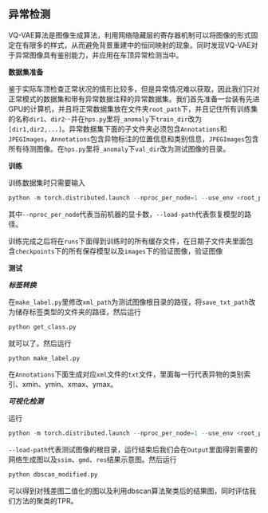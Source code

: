 ## 异常检测

VQ-VAE算法是图像生成算法，利用网络隐藏层的寄存器机制可以将图像的形式固定在有限多的样式，从而避免背景重建中的恒同映射的现象。同时发现VQ-VAE对于异常图像具有鉴别能力，并应用在车顶异常检测当中。

**数据集准备**

鉴于实际车顶检查正常状况的情形比较多，但是异常情况难以获取，因此我们只对正常模式的数据集和带有异常数据注释的异常数据集。我们首先准备一台装有先进GPU的计算机，并且将正常数据集放在文件夹`root_path`下，并且记住所有训练集的名称`dir1`、`dir2`···并在`hps.py`里将`_anomaly`下`train_dir`改为`[dir1,dir2,...]`。异常数据集下面的子文件夹必须包含`Annotations`和`JPEGImages`，`Annotations`包含异物标注的位置信息和类别信息，`JPEGImages`包含所有待测图像。在`hps.py`里将`_anomaly`下`val_dir`改为测试图像的目录。

**训练**

训练数据集时只需要输入

```python
python -m torch.distributed.launch --nproc_per_node=1 --use_env <root_path> train.py  --root_path <root_path>
```

其中`--nproc_per_node`代表当前机器的显卡数，`--load-path`代表恢复模型的路径。

训练完成之后将在`runs`下面得到训练时的所有缓存文件，在日期子文件夹里面包含`checkpoints`下的所有保存模型以及`images`下的验证图像，验证图像

**测试**

***标签转换***

在`make_label.py`里修改`xml_path`为测试图像根目录的路径，将`save_txt_path`改为储存标签类型的文件夹的路径，然后运行

```python
python get_class.py
```

就可以了。然后运行

```python
python make_label.py
```

在`Annotations`下面生成对应`xml`文件的`txt`文件，里面每一行代表异物的类别索引、xmin、ymin、xmax、ymax。

***可视化检测***

运行

```python
python -m torch.distributed.launch --nproc_per_node=1 --use_env <root_path> test_marked_imgs.py --root_path <root_path> --load-path <load-path>
```

`--load-path`代表测试图像的根目录，运行结束后我们会在`Output`里面得到需要的网络生成图以及`ssim`、`gmd`、`res`结果示意图。然后运行

```python
python dbscan_modified.py
```

可以得到对残差图二值化的图以及利用dbscan算法聚类后的结果图，同时评估我们方法的聚类的TPR。

